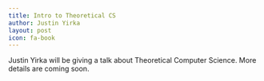 ```yaml
---
title: Intro to Theoretical CS
author: Justin Yirka
layout: post
icon: fa-book
---
```

Justin Yirka will be giving a talk about Theoretical Computer Science. More details are coming soon.